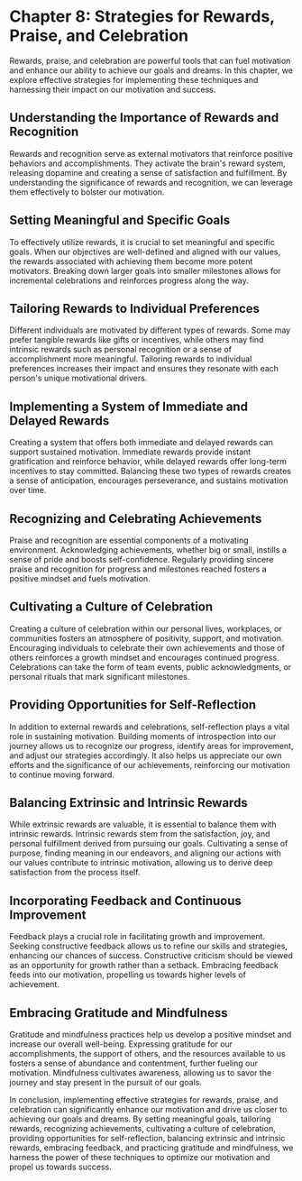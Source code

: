 Chapter 8: Strategies for Rewards, Praise, and Celebration
==========================================================

Rewards, praise, and celebration are powerful tools that can fuel motivation and enhance our ability to achieve our goals and dreams. In this chapter, we explore effective strategies for implementing these techniques and harnessing their impact on our motivation and success.

Understanding the Importance of Rewards and Recognition
-------------------------------------------------------

Rewards and recognition serve as external motivators that reinforce positive behaviors and accomplishments. They activate the brain's reward system, releasing dopamine and creating a sense of satisfaction and fulfillment. By understanding the significance of rewards and recognition, we can leverage them effectively to bolster our motivation.

Setting Meaningful and Specific Goals
-------------------------------------

To effectively utilize rewards, it is crucial to set meaningful and specific goals. When our objectives are well-defined and aligned with our values, the rewards associated with achieving them become more potent motivators. Breaking down larger goals into smaller milestones allows for incremental celebrations and reinforces progress along the way.

Tailoring Rewards to Individual Preferences
-------------------------------------------

Different individuals are motivated by different types of rewards. Some may prefer tangible rewards like gifts or incentives, while others may find intrinsic rewards such as personal recognition or a sense of accomplishment more meaningful. Tailoring rewards to individual preferences increases their impact and ensures they resonate with each person's unique motivational drivers.

Implementing a System of Immediate and Delayed Rewards
------------------------------------------------------

Creating a system that offers both immediate and delayed rewards can support sustained motivation. Immediate rewards provide instant gratification and reinforce behavior, while delayed rewards offer long-term incentives to stay committed. Balancing these two types of rewards creates a sense of anticipation, encourages perseverance, and sustains motivation over time.

Recognizing and Celebrating Achievements
----------------------------------------

Praise and recognition are essential components of a motivating environment. Acknowledging achievements, whether big or small, instills a sense of pride and boosts self-confidence. Regularly providing sincere praise and recognition for progress and milestones reached fosters a positive mindset and fuels motivation.

Cultivating a Culture of Celebration
------------------------------------

Creating a culture of celebration within our personal lives, workplaces, or communities fosters an atmosphere of positivity, support, and motivation. Encouraging individuals to celebrate their own achievements and those of others reinforces a growth mindset and encourages continued progress. Celebrations can take the form of team events, public acknowledgments, or personal rituals that mark significant milestones.

Providing Opportunities for Self-Reflection
-------------------------------------------

In addition to external rewards and celebrations, self-reflection plays a vital role in sustaining motivation. Building moments of introspection into our journey allows us to recognize our progress, identify areas for improvement, and adjust our strategies accordingly. It also helps us appreciate our own efforts and the significance of our achievements, reinforcing our motivation to continue moving forward.

Balancing Extrinsic and Intrinsic Rewards
-----------------------------------------

While extrinsic rewards are valuable, it is essential to balance them with intrinsic rewards. Intrinsic rewards stem from the satisfaction, joy, and personal fulfillment derived from pursuing our goals. Cultivating a sense of purpose, finding meaning in our endeavors, and aligning our actions with our values contribute to intrinsic motivation, allowing us to derive deep satisfaction from the process itself.

Incorporating Feedback and Continuous Improvement
-------------------------------------------------

Feedback plays a crucial role in facilitating growth and improvement. Seeking constructive feedback allows us to refine our skills and strategies, enhancing our chances of success. Constructive criticism should be viewed as an opportunity for growth rather than a setback. Embracing feedback feeds into our motivation, propelling us towards higher levels of achievement.

Embracing Gratitude and Mindfulness
-----------------------------------

Gratitude and mindfulness practices help us develop a positive mindset and increase our overall well-being. Expressing gratitude for our accomplishments, the support of others, and the resources available to us fosters a sense of abundance and contentment, further fueling our motivation. Mindfulness cultivates awareness, allowing us to savor the journey and stay present in the pursuit of our goals.

In conclusion, implementing effective strategies for rewards, praise, and celebration can significantly enhance our motivation and drive us closer to achieving our goals and dreams. By setting meaningful goals, tailoring rewards, recognizing achievements, cultivating a culture of celebration, providing opportunities for self-reflection, balancing extrinsic and intrinsic rewards, embracing feedback, and practicing gratitude and mindfulness, we harness the power of these techniques to optimize our motivation and propel us towards success.
